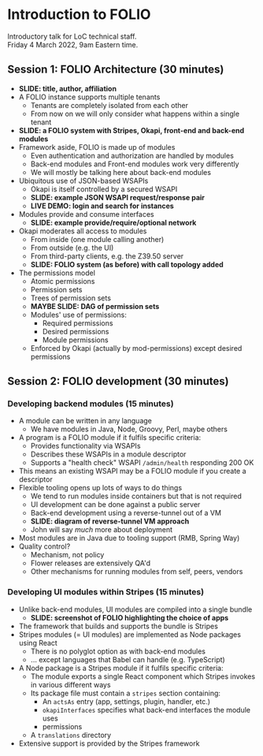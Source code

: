 # Introduction to FOLIO

Introductory talk for LoC technical staff.  
Friday 4 March 2022, 9am Eastern time.



## Session 1: FOLIO Architecture (30 minutes)

* **SLIDE: title, author, affiliation**
* A FOLIO instance supports multiple tenants
  * Tenants are completely isolated from each other
  * From now on we will only consider what happens within a single tenant
* **SLIDE: a FOLIO system with Stripes, Okapi, front-end and back-end modules**
* Framework aside, FOLIO is made up of modules
  * Even authentication and authorization are handled by modules
  * Back-end modules and Front-end modules work very differently
  * We will mostly be talking here about back-end modules
* Ubiquitous use of JSON-based WSAPIs
  * Okapi is itself controlled by a secured WSAPI
  * **SLIDE: example JSON WSAPI request/response pair**
  * **LIVE DEMO: login and search for instances**
* Modules provide and consume interfaces
  * **SLIDE: example provide/require/optional network**
* Okapi moderates all access to modules
  * From inside (one module calling another)
  * From outside (e.g. the UI)
  * From third-party clients, e.g. the Z39.50 server
  * **SLIDE: FOLIO system (as before) with call topology added**
* The permissions model
  * Atomic permissions
  * Permission sets
  * Trees of permission sets
  * **MAYBE SLIDE: DAG of permission sets**
  * Modules' use of permissions:
    * Required permissions
    * Desired permissions
    * Module permissions
  * Enforced by Okapi (actually by mod-permissions) except desired permissions



## Session 2: FOLIO development (30 minutes)


### Developing backend modules (15 minutes)

* A module can be written in any language
  * We have modules in Java, Node, Groovy, Perl, maybe others
* A program is a FOLIO module if it fulfils specific criteria:
  * Provides functionality via WSAPIs
  * Describes these WSAPIs in a module descriptor
  * Supports a "health check" WSAPI `/admin/health` responding 200 OK
* This means an existing WSAPI may be a FOLIO module if you create a descriptor
* Flexible tooling opens up lots of ways to do things
  * We tend to run modules inside containers but that is not required
  * UI development can be done against a public server
  * Back-end development using a reverse-tunnel out of a VM
  * **SLIDE: diagram of reverse-tunnel VM approach**
  * John will say _much_ more about deployment
* Most modules are in Java due to tooling support (RMB, Spring Way)
* Quality control?
  * Mechanism, not policy
  * Flower releases are extensively QA'd
  * Other mechanisms for running modules from self, peers, vendors


### Developing UI modules within Stripes (15 minutes)

* Unlike back-end modules, UI modules are compiled into a single bundle
  * **SLIDE: screenshot of FOLIO highlighting the choice of apps**
* The framework that builds and supports the bundle is Stripes
* Stripes modules (= UI modules) are implemented as Node packages using React
  * There is no polyglot option as with back-end modules
  * ... except languages that Babel can handle (e.g. TypeScript)
* A Node package is a Stripes module if it fulfils specific criteria:
  * The module exports a single React component which Stripes invokes in various different ways
  * Its package file must contain a `stripes` section containing:
    * An `actsAs` entry (app, settings, plugin, handler, etc.)
    * `okapiInterfaces` specifies what back-end interfaces the module uses
    * permissions
  * A `translations` directory
* Extensive support is provided by the Stripes framework



